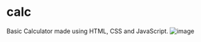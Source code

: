 # calc
Basic Calculator made using HTML, CSS and JavaScript.
![image](https://github.com/user-attachments/assets/d94dec52-e284-4c9a-8760-c0bc32c646d9)
